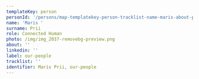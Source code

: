 ```yaml
---
templateKey: person
personId: '/persons/map-templatekey-person-tracklist-name-maris-about-personid-uuid-photo-img-maris-prii-png-label-our-people-role-connected-human-surname-prii-linkedin/'
name: 'Maris '
surname: Prii
role: Connected Human
photo: /img/img_2037-removebg-preview.png
about: ''
linkedin: ''
label: our-people
tracklist: ''
identifier: Maris Prii, our-people
---
```

